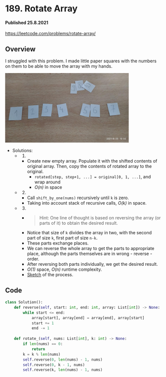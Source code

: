 # 189. Rotate Array
#### Published 25.8.2021

<https://leetcode.com/problems/rotate-array/>

## Overview
I struggled with this problem. I made little paper squares with the numbers on them to be able to move the array with my hands.

<img src="/static/paper_array.jpg" width="400" height="225">

* Solutions:
	* 1.
		* Create new empty array. Populate it with the shifted contents of original array. Then, copy the contents of rotated array to the original.
			* `rotated[step, step+1, ...] = original[0, 1, ...]`, and wrap around
			* *O(n)* in space
	* 2.
		* Call `shift_by_one(nums)` recursively until `k` is zero.
		* Taking into account stack of recursive calls, *O(k)* in space.
	* 3.
		* > Hint: One line of thought is based on reversing the array (or parts of it) to obtain the desired result.
		* Notice that size of `k` divides the array in two, with the second part of size `k`, first part of size `n-k`. 
		* These parts exchange places.
		* We can reverse the whole array to get the parts to appropriate place, although the parts themselves are in wrong - reverse - order.
		* After reversing both parts individually, we get the desired result.
		* *O(1)* space, *O(n)* runtime complexity.
		* [Sketch](/static/rotate_array_sketch.png) of the process.

## Code
```python
class Solution():
    def reverse(self, start: int, end: int, array: List[int]) -> None:
        while start <= end:
            array[start], array[end] = array[end], array[start]
            start += 1
            end -= 1

    def rotate_(self, nums: List[int], k: int) -> None:
        if len(nums) == 0:
            return
        k = k % len(nums)
        self.reverse(0, len(nums) - 1, nums)
        self.reverse(0, k - 1, nums)
        self.reverse(k, len(nums) - 1, nums)
```
